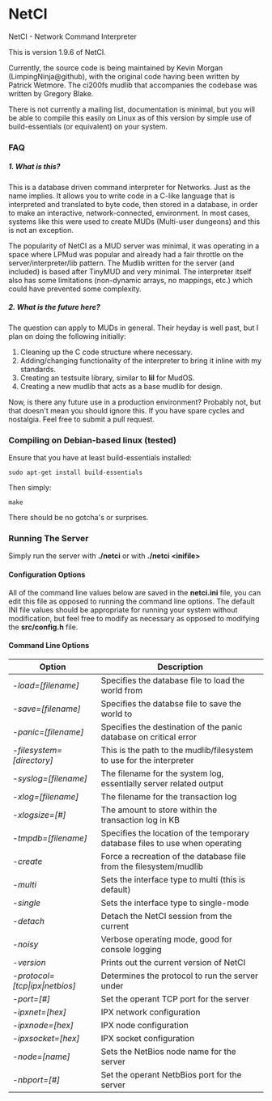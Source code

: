 # NetCI
NetCI - Network Command Interpreter

This is version 1.9.6 of NetCI.

Currently, the source code is being maintained by Kevin Morgan 
(LimpingNinja@github), with the original code having been written by 
Patrick Wetmore. The ci200fs mudlib that accompanies the codebase was 
written by Gregory Blake.

There is not currently a mailing list, documentation is minimal, but you
will be able to compile this easily on Linux as of this version by simple
use of build-essentials (or equivalent) on your system. 

### FAQ

##### 1. What is this?
This is a database driven command interpreter for Networks. Just as the
name implies. It allows you to write code in a C-like language that is 
interpreted and translated to byte code, then stored in a database, in 
order to make an interactive, network-connected, environment. In most 
cases, systems like this were used to create MUDs (Multi-user dungeons)
and this is not an exception.

The popularity of NetCI as a MUD server was minimal, it was operating in
a space where LPMud was popular and already had a fair throttle on the 
server/interpreter/lib pattern. The Mudlib written for the server (and
included) is based after TinyMUD and very minimal. The interpreter itself
also has some limitations (non-dynamic arrays, no mappings, etc.) which
could have prevented some complexity.

##### 2. What is the future here?
The question can apply to MUDs in general. Their heyday is well past,
but I plan on doing the following initially:

1. Cleaning up the C code structure where necessary.
2. Adding/changing functionality of the interpreter to bring it inline with my standards.
3. Creating an testsuite library, similar to **lil** for MudOS.
4. Creating a new mudlib that acts as a base mudlib for design.

Now, is there any future use in a production environment? Probably not,
but that doesn't mean you should ignore this. If you have spare cycles
and nostalgia. Feel free to submit a pull request.

### Compiling on Debian-based linux (tested)

Ensure that you have at least build-essentials installed:

```
sudo apt-get install build-essentials
```

Then simply:

```
make
```

There should be no gotcha's or surprises.

### Running The Server

Simply run the server with **./netci** or with **./netci \<inifile\>** 

#### Configuration Options
All of the command line values below are saved in the **netci.ini** file, you can edit this file as opposed to running the command line options. The default INI file values should be appropriate for running your system without modification, but feel free to modify as necessary as opposed to modifying the **src/config.h** file.

#### Command Line Options

| Option  | Description  |  
|---|---|
| *-load=[filename]* | Specifies the database file to load the world from |
| *-save=[filename]* | Specifies the databse file to save the world to |
| *-panic=[filename]* | Specifies the destination of the panic database on critical error |
| *-filesystem=[directory]* | This is the path to the mudlib/filesystem to use for the interpreter |
| *-syslog=[filename]* | The filename for the system log, essentially server related output |
| *-xlog=[filename]* | The filename for the transaction log |
| *-xlogsize=[#]* | The amount to store within the transaction log in KB |
| *-tmpdb=[filename]* | Specifies the location of the temporary database files to use when operating |
| *-create* | Force a recreation of the database file from the filesystem/mudlib |
| *-multi* | Sets the interface type to multi (this is default) |
| *-single* | Sets the interface type to single-mode|
| *-detach* | Detach the NetCI session from the current |
| *-noisy* | Verbose operating mode, good for console logging |
| *-version* | Prints out the current version of NetCI |
| *-protocol=[tcp\|ipx\|netbios]* | Determines the protocol to run the server under |
| *-port=[#]* | Set the operant TCP port for the server |
| *-ipxnet=[hex]* | IPX network configuration |
| *-ipxnode=[hex]* | IPX node configuration |
| *-ipxsocket=[hex]* | IPX socket configuration |
| *-node=[name]* | Sets the NetBios node name for the server |
| *-nbport=[#]* | Set the operant NetbBios port for the server |
 
